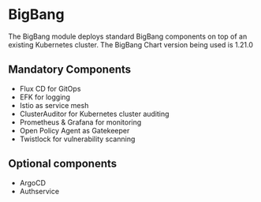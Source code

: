 # BigBang

The BigBang module deploys standard BigBang components on top of an existing Kubernetes cluster.
The BigBang Chart version being used is 1.21.0


## Mandatory Components

* Flux CD for GitOps
* EFK for logging
* Istio as service mesh
* ClusterAuditor for Kubernetes cluster auditing
* Prometheus & Grafana for monitoring
* Open Policy Agent as Gatekeeper 
* Twistlock for vulnerability scanning

## Optional components

* ArgoCD
* Authservice
